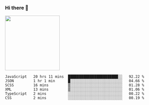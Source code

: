 ### Hi there 👋

<!--
**hwolf0610/hwolf0610** is a ✨ _special_ ✨ repository because its `README.md` (this file) appears on your GitHub profile.

Here are some ideas to get you started:

- 🔭 I’m currently working on ...
- 🌱 I’m currently learning ...
- 👯 I’m looking to collaborate on ...
- 🤔 I’m looking for help with ...
- 💬 Ask me about ...
- 📫 How to reach me: ...
- 😄 Pronouns: ...
- ⚡ Fun fact: ...
-->

<img height="180em" src="https://github-readme-stats.vercel.app/api?username=hwolf0610&show_icons=true&hide_border=true&&count_private=true&include_all_commits=true" />


<!--START_SECTION:waka-->

```text
JavaScript   20 hrs 11 mins  ███████████████████████░░   92.22 %
JSON         1 hr 1 min      █░░░░░░░░░░░░░░░░░░░░░░░░   04.66 %
SCSS         16 mins         ▒░░░░░░░░░░░░░░░░░░░░░░░░   01.28 %
XML          13 mins         ▒░░░░░░░░░░░░░░░░░░░░░░░░   01.06 %
TypeScript   2 mins          ░░░░░░░░░░░░░░░░░░░░░░░░░   00.22 %
CSS          2 mins          ░░░░░░░░░░░░░░░░░░░░░░░░░   00.19 %
```

<!--END_SECTION:waka-->
